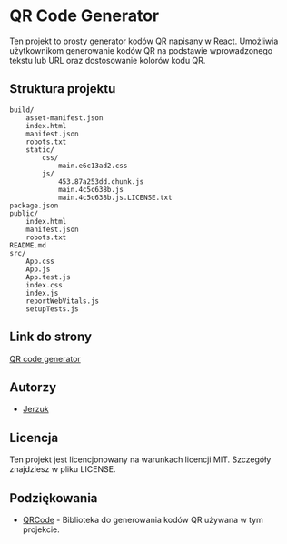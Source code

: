 # QR Code Generator
Ten projekt to prosty generator kodów QR napisany w React. Umożliwia użytkownikom generowanie kodów QR na podstawie wprowadzonego tekstu lub URL oraz dostosowanie kolorów kodu QR.

## Struktura projektu

```.gitignore
build/
    asset-manifest.json
    index.html
    manifest.json
    robots.txt
    static/
        css/
            main.e6c13ad2.css
        js/
            453.87a253dd.chunk.js
            main.4c5c638b.js
            main.4c5c638b.js.LICENSE.txt
package.json
public/
    index.html
    manifest.json
    robots.txt
README.md
src/
    App.css
    App.js
    App.test.js
    index.css
    index.js
    reportWebVitals.js
    setupTests.js
```

## Link do strony

[QR code generator](https://jerzukres.github.io/qr/)

## Autorzy
  - [Jerzuk](https://github.com/JerzukRes)

## Licencja
Ten projekt jest licencjonowany na warunkach licencji MIT. Szczegóły znajdziesz w pliku LICENSE.

## Podziękowania
  - [QRCode](https://github.com/soldair/node-qrcode) - Biblioteka do generowania kodów QR używana w tym projekcie.
